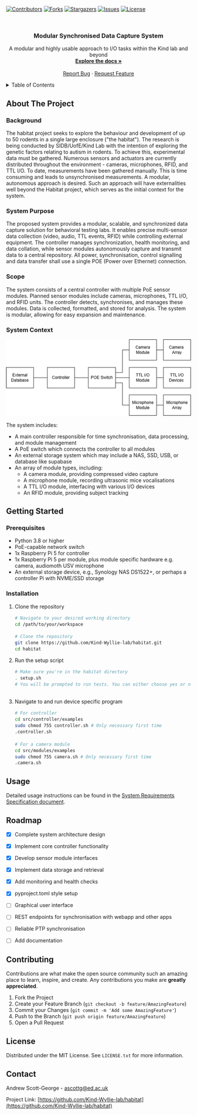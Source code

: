 <!-- PROJECT SHIELDS -->
[![Contributors][contributors-shield]][contributors-url]
[![Forks][forks-shield]][forks-url]
[![Stargazers][stars-shield]][stars-url]
[![Issues][issues-shield]][issues-url]
[![License][license-shield]][license-url]

<!-- PROJECT LOGO -->
<br />
<div align="center">
  <h3 align="center">Modular Synchronised Data Capture System</h3>
  <p align="center">
    A modular and highly usable approach to I/O tasks within the Kind lab and beyond
    <br />
    <a href="https://github.com/Kind-Wyllie-lab/habitat"><strong>Explore the docs »</strong></a>
    <br />
    <br />
    <a href="https://github.com/Kind-Wyllie-lab/habitat/issues">Report Bug</a>
    ·
    <a href="https://github.com/Kind-Wyllie-lab/habitat/issues">Request Feature</a>
  </p>
</div>

<!-- TABLE OF CONTENTS -->
<details>
  <summary>Table of Contents</summary>
  <ol>
    <li>
      <a href="#about-the-project">About The Project</a>
      <ul>
        <li><a href="#background">Background</a></li>
        <li><a href="#system-purpose">System Purpose</a></li>
        <li><a href="#scope">Scope</a></li>
        <li><a href="#system-context">System Context</a></li>
      </ul>
    </li>
    <li>
      <a href="#getting-started">Getting Started</a>
      <ul>
        <li><a href="#prerequisites">Prerequisites</a></li>
        <li><a href="#installation">Installation</a></li>
      </ul>
    </li>
    <li><a href="#usage">Usage</a></li>
    <li><a href="#roadmap">Roadmap</a></li>
    <li><a href="#contributing">Contributing</a></li>
    <li><a href="#license">License</a></li>
    <li><a href="#contact">Contact</a></li>
  </ol>
</details>

<!-- ABOUT THE PROJECT -->
## About The Project

### Background
The habitat project seeks to explore the behaviour and development of up to 50 rodents in a single large enclosure ("the habitat"). The research is being conducted by SIDB/UofE/Kind Lab with the intention of exploring the genetic factors relating to autism in rodents. To achieve this, experimental data must be gathered. Numerous sensors and actuators are currently distributed throughout the environment - cameras, microphones, RFID, and TTL I/O. To date, measurements have been gathered manually. This is time consuming and leads to unsynchronised measurements. A modular, autonomous approach is desired. Such an approach will have externalities well beyond the Habitat project, which serves as the initial context for the system.

### System Purpose
The proposed system provides a modular, scalable, and synchronized data capture solution for behavioral testing labs. It enables precise multi-sensor data collection (video, audio, TTL events, RFID) while controlling external equipment. The controller manages synchronization, health monitoring, and data collation, while sensor modules autonomously capture and transmit data to a central repository. All power, synchronisation, control signalling and data transfer shall use a single POE (Power over Ethernet) connection.

### Scope
The system consists of a central controller with multiple PoE sensor modules. 
Planned sensor modules include cameras, microphones, TTL I/O, and RFID units.
The controller detects, synchronises, and manages these modules.
Data is collected, formatted, and stored for analysis.
The system is modular, allowing for easy expansion and maintenance.

### System Context
<!-- ![Habitat System Architecture](https://github.com/Kind-Wyllie-lab/habitat/assets/architecture.png) -->
![Habitat System Architecture](assets/architecture.png)

The system includes:
- A main controller responsible for time synchronisation, data processing, and module management
- A PoE switch which connects the controller to all modules
- An external storage system which may include a NAS, SSD, USB, or database like supabase
- An array of module types, including:
  - A camera module, providing compressed video capture
  - A microphone module, recording ultrasonic mice vocalisations
  - A TTL I/O module, interfacing with various I/O devices
  - An RFID module, providing subject tracking

<!-- GETTING STARTED -->
## Getting Started

### Prerequisites
- Python 3.8 or higher
- PoE-capable network switch
- 1x Raspberry Pi 5 for controller
- 1x Raspberry Pi 5 per module, plus module specific hardware e.g. camera, audiomoth USV microphone 
- An external storage device, e.g., Synology NAS DS1522+, or perhaps a controller Pi with NVME/SSD storage 



### Installation
1. Clone the repository
   ```sh
   # Navigate to your desired working directory
   cd /path/to/your/workspace
   
   # Clone the repository
   git clone https://github.com/Kind-Wyllie-lab/habitat.git
   cd habitat
   ```

2. Run the setup script
    ```sh
    # Make sure you're in the habitat directory
    . setup.sh
    # You will be prompted to run tests. You can either choose yes or no. After this, setup is complete.
  
3. Navigate to and run device specific program
   ```sh
   # For controller
   cd src/controller/examples
   sudo chmod 755 controller.sh # Only necessary first time
   .controller.sh 

   # For a camera module
   cd src/modules/examples
   sudo chmod 755 camera.sh # Only necessary first time 
   .camera.sh

<!-- USAGE -->
## Usage
Detailed usage instructions can be found in the [System Requirements Specification document](https://github.com/Kind-Wyllie-lab/habitat/SRS.md).

<!-- ROADMAP -->
## Roadmap
- [X] Complete system architecture design
- [X] Implement core controller functionality
- [X] Develop sensor module interfaces
- [X] Implement data storage and retrieval
- [X] Add monitoring and health checks
- [X] pyproject.toml style setup
- [ ] Graphical user interface
- [ ] REST endpoints for synchronisation with webapp and other apps
- [ ] Reliable PTP synchronisation
- [ ] Add documentation


<!-- CONTRIBUTING -->
## Contributing
Contributions are what make the open source community such an amazing place to learn, inspire, and create. Any contributions you make are **greatly appreciated**.

1. Fork the Project
2. Create your Feature Branch (`git checkout -b feature/AmazingFeature`)
3. Commit your Changes (`git commit -m 'Add some AmazingFeature'`)
4. Push to the Branch (`git push origin feature/AmazingFeature`)
5. Open a Pull Request

<!-- LICENSE -->
## License
Distributed under the MIT License. See `LICENSE.txt` for more information.

<!-- CONTACT -->
## Contact
Andrew Scott-George - ascottg@ed.ac.uk

Project Link: [https://github.com/Kind-Wyllie-lab/habitat](https://github.com/Kind-Wyllie-lab/habitat)

<!-- MARKDOWN LINKS & IMAGES -->
[contributors-shield]: https://img.shields.io/github/contributors/Kind-Wyllie-lab/habitat.svg?style=for-the-badge
[contributors-url]: https://github.com/Kind-Wyllie-lab/habitat/graphs/contributors
[forks-shield]: https://img.shields.io/github/forks/Kind-Wyllie-lab/habitat.svg?style=for-the-badge
[forks-url]: https://github.com/Kind-Wyllie-lab/habitat/network/members
[stars-shield]: https://img.shields.io/github/stars/Kind-Wyllie-lab/habitat.svg?style=for-the-badge
[stars-url]: https://github.com/Kind-Wyllie-lab/habitat/stargazers
[issues-shield]: https://img.shields.io/github/issues/Kind-Wyllie-lab/habitat.svg?style=for-the-badge
[issues-url]: https://github.com/Kind-Wyllie-lab/habitat/issues
[license-shield]: https://img.shields.io/github/license/Kind-Wyllie-lab/habitat.svg?style=for-the-badge
[license-url]: https://github.com/Kind-Wyllie-lab/habitat/blob/master/LICENSE.txt
